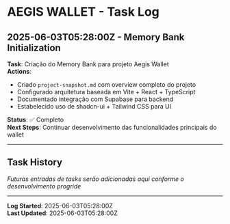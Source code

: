 # AEGIS WALLET - Task Log

## 2025-06-03T05:28:00Z - Memory Bank Initialization
**Task**: Criação do Memory Bank para projeto Aegis Wallet  
**Actions**:
- Criado `project-snapshot.md` com overview completo do projeto
- Configurado arquitetura baseada em Vite + React + TypeScript
- Documentado integração com Supabase para backend
- Estabelecido uso de shadcn-ui + Tailwind CSS para UI

**Status**: ✅ Completo  
**Next Steps**: Continuar desenvolvimento das funcionalidades principais do wallet

---

## Task History
*Futuras entradas de tasks serão adicionadas aqui conforme o desenvolvimento progride*

---
**Log Started**: 2025-06-03T05:28:00Z  
**Last Updated**: 2025-06-03T05:28:00Z
